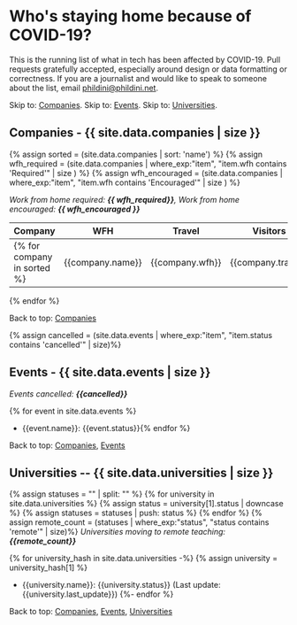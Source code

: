 # Who's staying home because of COVID-19?

This is the running list of what in tech has been affected by COVID-19. Pull requests gratefully accepted, especially around design or data formatting or correctness. If you are a journalist and would like to speak to someone about the list, email phildini@phildini.net.

Skip to: <a href="#companies">Companies</a>. Skip to: <a href="#events">Events</a>. Skip to: <a href="#universities">Universities</a>.

<a name="companies"></a>
## Companies - {{ site.data.companies | size }}
{% assign sorted = (site.data.companies | sort: 'name') %}
{% assign wfh_required = (site.data.companies | where_exp:"item", "item.wfh contains 'Required'" | size ) %}
{% assign wfh_encouraged = (site.data.companies | where_exp:"item", "item.wfh contains 'Encouraged'" | size ) %}

*Work from home required: **{{ wfh_required}}**, Work from home encouraged: **{{ wfh_encouraged }}***

| Company | WFH | Travel | Visitors | Events | Last Update |
| --- | --- | --- | --- | --- | --- |
{% for company in sorted %}| {{company.name}} | {{company.wfh}} | {{company.travel}} | {{company.visitors}} | {{company.events}} | {{company.last_update}} |
{% endfor %}

Back to top: <a href="#companies">Companies</a>

<a name="events"></a>
{% assign cancelled = (site.data.events | where_exp:"item", "item.status contains 'cancelled'"  | size)%}

## Events - {{ site.data.events | size }}

*Events cancelled: **{{cancelled}}***

{% for event in site.data.events %}
- {{event.name}}: {{event.status}}{% endfor %}

Back to top: <a href="#companies">Companies</a>, <a href="#events">Events</a>

<a name="universities"></a>

## Universities -- {{ site.data.universities | size }}

{% assign statuses = "" | split: "" %}
{% for university in site.data.universities %}
    {% assign status = university[1].status | downcase %}
    {% assign statuses = statuses | push: status %}
{% endfor %}
{% assign remote_count = (statuses | where_exp:"status", "status contains 'remote'" | size)%}
*Universities moving to remote teaching: **{{remote_count}}***

{% for university_hash in site.data.universities -%}
{% assign university = university_hash[1] %}
- {{university.name}}: {{university.status}} (Last update: {{university.last_update}})
{%- endfor %}

Back to top: <a href="#companies">Companies</a>, <a href="#events">Events</a>, <a href="#universities">Universities</a>
